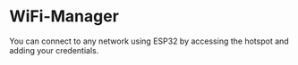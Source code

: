 # WiFi-Manager
You can connect to any network using ESP32 by accessing the hotspot and adding your credentials.
